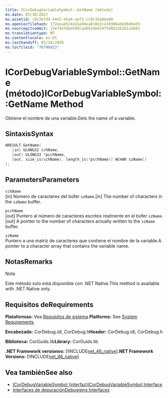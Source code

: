 ```yaml
---
title: ICorDebugVariableSymbol::GetName (método)
ms.date: 03/30/2017
ms.assetid: c922b7d4-44e5-45e4-aef3-cc9c35a0be80
ms.openlocfilehash: 172eea452442aa94ea010e2c434908ab8d040a93
ms.sourcegitcommit: 13e79efdbd589cad6b1de634f5d6b1262b12ab01
ms.translationtype: MT
ms.contentlocale: es-ES
ms.lasthandoff: 01/28/2020
ms.locfileid: "76790923"
---
```

# <a name="icordebugvariablesymbolgetname-method"></a><span data-ttu-id="550f6-102">ICorDebugVariableSymbol::GetName (método)</span><span class="sxs-lookup"><span data-stu-id="550f6-102">ICorDebugVariableSymbol::GetName Method</span></span>
<span data-ttu-id="550f6-103">Obtiene el nombre de una variable.</span><span class="sxs-lookup"><span data-stu-id="550f6-103">Gets the name of a variable.</span></span>  
  
## <a name="syntax"></a><span data-ttu-id="550f6-104">Sintaxis</span><span class="sxs-lookup"><span data-stu-id="550f6-104">Syntax</span></span>  
  
```cpp  
HRESULT GetName(  
   [in] ULONG32 cchName,   
   [out] ULONG32 *pcchName,   
   [out, size_is(cchName), length_is(*pcchName)] WCHAR szName[]  
);  
```  
  
## <a name="parameters"></a><span data-ttu-id="550f6-105">Parameters</span><span class="sxs-lookup"><span data-stu-id="550f6-105">Parameters</span></span>  
 `cchName`  
 <span data-ttu-id="550f6-106">[in] Número de caracteres del búfer `szName`.</span><span class="sxs-lookup"><span data-stu-id="550f6-106">[in] The number of characters in the `szName` buffer.</span></span>  
  
 `pcchName`  
 <span data-ttu-id="550f6-107">[out] Puntero al número de caracteres escritos realmente en el búfer `szName`.</span><span class="sxs-lookup"><span data-stu-id="550f6-107">[out] A pointer to the number of characters actually written to the `szName` buffer.</span></span>  
  
 `szName`  
 <span data-ttu-id="550f6-108">Puntero a una matriz de caracteres que contiene el nombre de la variable.</span><span class="sxs-lookup"><span data-stu-id="550f6-108">A pointer to a character array that contains the variable name.</span></span>  
  
## <a name="remarks"></a><span data-ttu-id="550f6-109">Notas</span><span class="sxs-lookup"><span data-stu-id="550f6-109">Remarks</span></span>  
  
> [!NOTE]
> <span data-ttu-id="550f6-110">Este método solo está disponible con .NET Native.</span><span class="sxs-lookup"><span data-stu-id="550f6-110">This method is available with .NET Native only.</span></span>  
  
## <a name="requirements"></a><span data-ttu-id="550f6-111">Requisitos de</span><span class="sxs-lookup"><span data-stu-id="550f6-111">Requirements</span></span>  
 <span data-ttu-id="550f6-112">**Plataformas:** Vea [Requisitos de sistema](../../../../docs/framework/get-started/system-requirements.md).</span><span class="sxs-lookup"><span data-stu-id="550f6-112">**Platforms:** See [System Requirements](../../../../docs/framework/get-started/system-requirements.md).</span></span>  
  
 <span data-ttu-id="550f6-113">**Encabezado:** CorDebug.idl, CorDebug.h</span><span class="sxs-lookup"><span data-stu-id="550f6-113">**Header:** CorDebug.idl, CorDebug.h</span></span>  
  
 <span data-ttu-id="550f6-114">**Biblioteca:** CorGuids.lib</span><span class="sxs-lookup"><span data-stu-id="550f6-114">**Library:** CorGuids.lib</span></span>  
  
 <span data-ttu-id="550f6-115">**.NET Framework versiones:** [!INCLUDE[net_46_native](../../../../includes/net-46-native-md.md)]</span><span class="sxs-lookup"><span data-stu-id="550f6-115">**.NET Framework Versions:** [!INCLUDE[net_46_native](../../../../includes/net-46-native-md.md)]</span></span>  
  
## <a name="see-also"></a><span data-ttu-id="550f6-116">Vea también</span><span class="sxs-lookup"><span data-stu-id="550f6-116">See also</span></span>

- [<span data-ttu-id="550f6-117">ICorDebugVariableSymbol (interfaz)</span><span class="sxs-lookup"><span data-stu-id="550f6-117">ICorDebugVariableSymbol Interface</span></span>](icordebugvariablesymbol-interface.md)
- [<span data-ttu-id="550f6-118">Interfaces de depuración</span><span class="sxs-lookup"><span data-stu-id="550f6-118">Debugging Interfaces</span></span>](debugging-interfaces.md)
